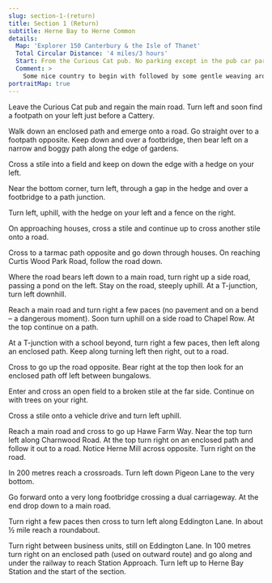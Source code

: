 ```yaml
---
slug: section-1-(return)
title: Section 1 (Return)
subtitle: Herne Bay to Herne Common
details:
  Map: 'Explorer 150 Canterbury & the Isle of Thanet'
  Total Circular Distance: '4 miles/3 hours'
  Start: From the Curious Cat pub. No parking except in the pub car park by arrangement.
  Comment: >
    Some nice country to begin with followed by some gentle weaving around the creeping development of Herne village. Then quiet road walking from Herne Mill. This is high on the hill so some views as you go. A very long footbridge leads back to a former country lane, Eddington Lane, and the footpath under the railway, to Herne Bay Station.
portraitMap: true
---
```

Leave the Curious Cat pub and regain the main road. Turn left and soon find a footpath on your left just before a Cattery.

Walk down an enclosed path and emerge onto a road. Go straight over to a footpath opposite. Keep down and over a footbridge, then bear left on a narrow and boggy path along the edge of gardens.

Cross a stile into a field and keep on down the edge with a hedge on your left.

Near the bottom corner, turn left, through a gap in the hedge and over a footbridge to a path junction.

Turn left, uphill, with the hedge on your left and a fence on the right.

On approaching houses, cross a stile and continue up to cross another stile onto a road.

Cross to a tarmac path opposite and go down through houses. On reaching Curtis Wood Park Road, follow the road down.

Where the road bears left down to a main road, turn right up a side road, passing a pond on the left. Stay on the road, steeply uphill. At a T-junction, turn left downhill.

Reach a main road and turn right a few paces (no pavement and on a bend – a dangerous moment). Soon turn uphill on a side road to Chapel Row. At the top continue on a path.

At a T-junction with a school beyond, turn right a few paces, then left along an enclosed path. Keep along turning left then right, out to a road.

Cross to go up the road opposite. Bear right at the top then look for an enclosed path off left between bungalows.

Enter and cross an open field to a broken stile at the far side. Continue on with trees on your right.

Cross a stile onto a vehicle drive and turn left uphill.

Reach a main road and cross to go up Hawe Farm Way. Near the top turn left along Charnwood Road. At the top turn right on an enclosed path and follow it out to a road. Notice Herne Mill across opposite. Turn right on the road.

In 200 metres reach a crossroads. Turn left down Pigeon Lane to the very bottom.

Go forward onto a very long footbridge crossing a dual carriageway. At the end drop down to a main road.

Turn right a few paces then cross to turn left along Eddington Lane. In about ½ mile reach a roundabout.

Turn right between business units, still on Eddington Lane. In 100 metres turn right on an enclosed path (used on outward route) and go along and under the railway to reach Station Approach. Turn left up to Herne Bay Station and the start of the section.
